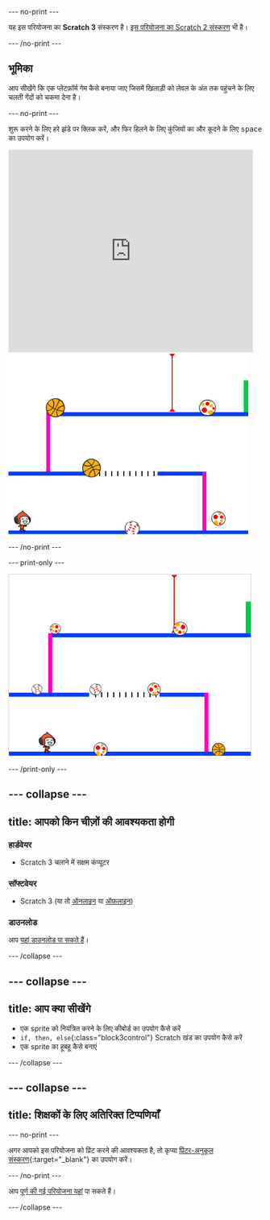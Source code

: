 --- no-print ---

यह इस परियोजना का **Scratch 3** संस्करण है। [इस परियोजना का Scratch 2 संस्करण](https://projects.raspberrypi.org/hi-IN/projects/dodgeball-scratch2) भी है।

--- /no-print ---

## भूमिका

आप सीखेंगे कि एक प्लेटफ़ॉर्म गेम कैसे बनाया जाए जिसमें खिलाड़ी को लेवल के अंत तक पहुंचने के लिए चलती गेंदों को चकमा देना है।

--- no-print ---

शुरू करने के लिए हरे झंडे पर क्लिक करें, और फिर हिलने के लिए कुंजियों का और कूदने के लिए <kbd>space</kbd> का उपयोग करें।

<div class="scratch-preview">
  <iframe allowtransparency="true" width="485" height="402" src="https://scratch.mit.edu/projects/embed/251809924/?autostart=false" frameborder="0" scrolling="no"></iframe>
  <img src="images/dodge-final.png">
</div>

--- /no-print ---

--- print-only ---

![डॉजबॉल खेल खेला जा रहा है](images/dodgeball-showcase.png)

--- /print-only ---

--- collapse ---
---
title: आपको किन चीज़ों की आवश्यकता होगी
---

### हार्डवेयर

+ Scratch 3 चलाने में सक्षम कंप्यूटर

### सॉफ्टवेयर

+ Scratch 3 (या तो [ऑनलाइन](https://scratch.mit.edu/projects/editor/) या [ऑफ़लाइन](https://scratch.mit.edu/download/))

### डाउनलोड

आप [यहां डाउनलोड पा सकते हैं](http://rpf.io/p/hi-IN/dodgeball-go)।

--- /collapse ---

--- collapse ---
---
title: आप क्या सीखेंगे
---

+ एक sprite को नियंत्रित करने के लिए कीबोर्ड का उपयोग कैसे करें
+ `if, then, else`{:class="block3control"} Scratch खंड का उपयोग कैसे करें
+ एक sprite का हूबहू कैसे बनाएं

--- /collapse ---

--- collapse ---
---
title: शिक्षकों के लिए अतिरिक्त टिप्पणियाँ
---

--- no-print ---

अगर आपको इस परियोजना को प्रिंट करने की आवश्यकता है, तो कृप्या [प्रिंटर-अनुकूल संस्करण](https://projects.raspberrypi.org/hi-IN/projects/dodgeball/print){:target="_blank"} का उपयोग करें।

--- /no-print ---

आप [पूर्ण की गई परियोजना यहां](http://rpf.io/p/hi-IN/dodgeball-get) पा सकते हैं।

--- /collapse ---